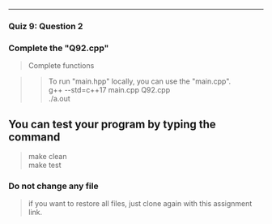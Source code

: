 <!--
[A6-2] (https://prezi.com/p/edit/-xdwv8fik5xk/)

![A6-2](https://nimbus-screenshots.s3.amazonaws.com/s/ac06ba1edf608a5b180e7068287ef8c4.png) -->

---

### Quiz 9: Question 2

### Complete the "Q92.cpp"

> Complete functions <br>

> > To run "main.hpp" locally, you can use the "main.cpp". <br>
> > g++ --std=c++17 main.cpp Q92.cpp<br>
> > ./a.out

<!--
### 👓 Watch:

- [Vector Insertion and Deletion [Lab7-11]](https://youtu.be/bu4Ab1UN_m0) -->

## You can test your program by typing the command

> make clean <br>
> make test

### Do not change any file

> if you want to restore all files, just clone again with this assignment link.

